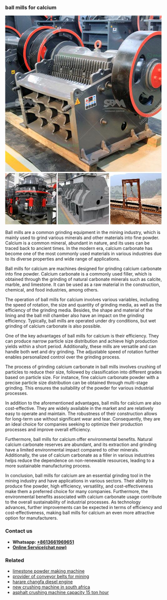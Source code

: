 <h3>ball mills for calcium</h3><img src='1708499217.jpg' alt=''><p>Ball mills are a common grinding equipment in the mining industry, which is mainly used to grind various minerals and other materials into fine powder. Calcium is a common mineral, abundant in nature, and its uses can be traced back to ancient times. In the modern era, calcium carbonate has become one of the most commonly used materials in various industries due to its diverse properties and wide range of applications.</p><p>Ball mills for calcium are machines designed for grinding calcium carbonate into fine powder. Calcium carbonate is a commonly used filler, which is obtained through the grinding of natural carbonate minerals such as calcite, marble, and limestone. It can be used as a raw material in the construction, chemical, and food industries, among others.</p><p>The operation of ball mills for calcium involves various variables, including the speed of rotation, the size and quantity of grinding media, as well as the efficiency of the grinding media. Besides, the shape and material of the lining and the ball mill chamber also have an impact on the grinding efficiency. Typically, ball mills are operated under dry conditions, but wet grinding of calcium carbonate is also possible.</p><p>One of the key advantages of ball mills for calcium is their efficiency. They can produce narrow particle size distribution and achieve high production yields within a short period. Additionally, these mills are versatile and can handle both wet and dry grinding. The adjustable speed of rotation further enables personalized control over the grinding process.</p><p>The process of grinding calcium carbonate in ball mills involves crushing of particles to reduce their size, followed by classification into different grades based on particle size. For instance, fine calcium carbonate powder with a precise particle size distribution can be obtained through multi-stage grinding. This ensures the suitability of the powder for various industrial processes.</p><p>In addition to the aforementioned advantages, ball mills for calcium are also cost-effective. They are widely available in the market and are relatively easy to operate and maintain. The robustness of their construction allows for long-term use without significant wear and tear. Consequently, they are an ideal choice for companies seeking to optimize their production processes and improve overall efficiency.</p><p>Furthermore, ball mills for calcium offer environmental benefits. Natural calcium carbonate reserves are abundant, and its extraction and grinding have a limited environmental impact compared to other minerals. Additionally, the use of calcium carbonate as a filler in various industries helps reduce the dependence on non-renewable resources, leading to a more sustainable manufacturing process.</p><p>In conclusion, ball mills for calcium are an essential grinding tool in the mining industry and have applications in various sectors. Their ability to produce fine powder, high efficiency, versatility, and cost-effectiveness make them a preferred choice for many companies. Furthermore, the environmental benefits associated with calcium carbonate usage contribute to the overall sustainability of industrial processes. As technology advances, further improvements can be expected in terms of efficiency and cost-effectiveness, making ball mills for calcium an even more attractive option for manufacturers.</p><h3>Contact us</h3><ul><li><strong>Whatsapp:&nbsp;<a href="https://wa.me/8613661969651">+8613661969651</a></strong></li><li><a href="https://swt.shibang-china.com/?git&amp;zhl&amp;ball mills for calcium"><strong>Online Service(chat now)</strong></a></li></ul><h3>Related</h3><ul><li><a href='limestone powder making machine.md'>limestone powder making machine</a></li><li><a href='provider of conveyor belts for mining.md'>provider of conveyor belts for mining</a></li><li><a href='harare changfa diesel engine.md'>harare changfa diesel engine</a></li><li><a href='new crushing machine in south africa.md'>new crushing machine in south africa</a></li><li><a href='asphalt crushing machine capacity 15 ton hour.md'>asphalt crushing machine capacity 15 ton hour</a></li></ul>